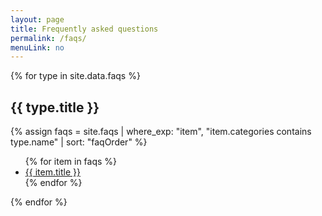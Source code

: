 ```yaml
---
layout: page
title: Frequently asked questions
permalink: /faqs/
menuLink: no
---
```


{% for type in site.data.faqs %}
## {{ type.title }}
  {% assign faqs = site.faqs | where_exp: "item", "item.categories contains type.name" | sort: "faqOrder" %}
<ul>
  {% for item in faqs %}
    <li>
      <a href="{{ item.url }}">{{ item.title }}</a>
    </li>
  {% endfor %}
</ul>
{% endfor %}
